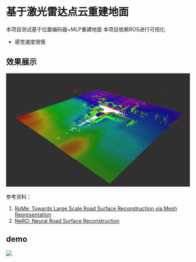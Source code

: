 # 基于激光雷达点云重建地面

本项目测试基于位置编码器+MLP重建地面
本项目依赖ROS进行可视化

- 感觉速度很慢

## 效果展示
![](./pic/demo.png)

参考资料：
1. [RoMe: Towards Large Scale Road Surface Reconstruction via Mesh Representation](https://github.com/DRosemei/RoMe/)
2. [NeRO: Neural Road Surface Reconstruction](https://arxiv.org/pdf/2405.10554#page=14&zoom=100,180,594)


## demo
![](./pic/demo.gif)